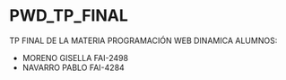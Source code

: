 # PWD_TP_FINAL
TP FINAL DE LA MATERIA PROGRAMACIÓN WEB DINAMICA
ALUMNOS:
- MORENO GISELLA FAI-2498
- NAVARRO PABLO FAI-4284
